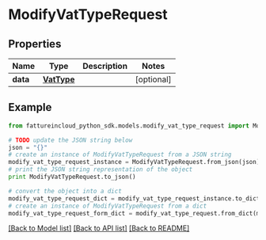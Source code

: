 # ModifyVatTypeRequest


## Properties
Name | Type | Description | Notes
------------ | ------------- | ------------- | -------------
**data** | [**VatType**](VatType.md) |  | [optional] 

## Example

```python
from fattureincloud_python_sdk.models.modify_vat_type_request import ModifyVatTypeRequest

# TODO update the JSON string below
json = "{}"
# create an instance of ModifyVatTypeRequest from a JSON string
modify_vat_type_request_instance = ModifyVatTypeRequest.from_json(json)
# print the JSON string representation of the object
print ModifyVatTypeRequest.to_json()

# convert the object into a dict
modify_vat_type_request_dict = modify_vat_type_request_instance.to_dict()
# create an instance of ModifyVatTypeRequest from a dict
modify_vat_type_request_form_dict = modify_vat_type_request.from_dict(modify_vat_type_request_dict)
```
[[Back to Model list]](../README.md#documentation-for-models) [[Back to API list]](../README.md#documentation-for-api-endpoints) [[Back to README]](../README.md)


